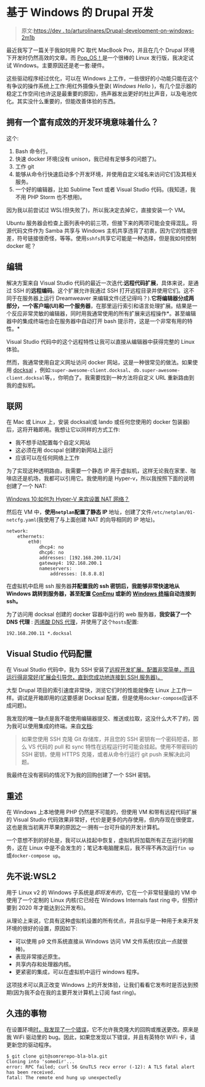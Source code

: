 # 基于 Windows 的 Drupal 开发

> 原文:[https://dev . to/arturolinares/Drupal-development-on-windows-2m1b](https://dev.to/arturolinares/drupal-development-on-windows-2m1b)

最近我写了一篇关于我如何用 PC 取代 MacBook Pro，并且在几个 Drupal 环境下开发时仍然高效的文章。而 [Pop_OS！](https://system76.com/pop)是一个很棒的 Linux 发行版，我决定试试 Windows。主要原因还是老一套:硬件。

这些驱动程序经过优化，可以在 Windows 上工作，一些很好的小功能只能在这个有争议的操作系统上工作:用红外摄像头登录( *Windows Hello* )，有几个显示器的稳定工作空间(也许这是最重要的原因)，扬声器发出更好的杜比声音，以及电池优化。其实没什么重要的，但能改善体验的东西。

## [](#what-means-to-have-a-productive-development-environment)拥有一个富有成效的开发环境意味着什么？

这个:

1.  Bash 命令行。
2.  快速 docker 环境(没有 unison，我已经有足够多的问题了)。
3.  工作 git
4.  能够从命令行快速启动多个开发环境，并使用自定义域名来访问它们及其相关服务。
5.  一个好的编辑器，比如 Sublime Text 或者 Visual Studio 代码。(我知道，我不用 PHP Storm 也不想用)。

因为我以前尝试过 WSL(但失败了)，所以我决定去掉它，直接安装一个 VM。

Ubuntu 服务器会检查上面列表中的前三项，但接下来的两项可能会变得混乱。将源代码文件作为 Samba 共享与 Windows 主机共享违背了初衷，因为它的性能很差，符号链接很奇怪，等等。使用`sshfs`共享它可能是一种选择，但是我如何控制 docker 呢？

## [](#editor)编辑

解决方案来自 Visual Studio 代码的最近一次迭代:**远程代码扩展**，具体来说，是通过 SSH 的**远程编码**。这个扩展允许我通过 SSH 打开远程目录并使用它们。这不同于在服务器上运行 Dreamweaver 来编辑文件(还记得吗？).**它将编辑器分成两部分，一个客户端(UI)和一个服务器**，在那里运行索引和语言处理扩展。结果是一个反应非常灵敏的编辑器，同时用我通常使用的所有扩展来远程操作*。甚至编辑器中的集成终端也会在服务器中自动打开 bash 提示符，这是一个非常有用的特性。*

Visual Studio 代码中的这个远程特性让我可以直接从编辑器中获得完整的 Linux 体验。

然而，我通常使用自定义网址访问 docker 网站，这是一种很常见的做法。如果使用 [docksal](http://docksal.io) ，例如:`super-awesome-client.docksal`、`db.super-awesome-client.docksal`等。，你明白了。我需要找到一种方法将自定义 URL 重新路由到我的虚拟机。

## [](#networking)联网

在 Mac 或 Linux 上，安装 docksal(或 lando 或任何您使用的 docker 包装器)后，这将开箱即用。我想让它以同样的方式工作:

*   我不想手动配置每个自定义网站
*   这必须在用 docspal 创建的新网站上运行
*   应该可以在任何网络上工作

为了实现这种透明路由，我需要一个静态 IP 用于虚拟机，这样无论我在家里、咖啡店还是机场，我都可以引用它。我使用的是 Hyper-v，所以我按照下面的说明创建了一个 NAT:

[Windows 10:如何为 Hyper-V 来宾设置 NAT 网络？](https://anandthearchitect.com/2018/01/06/windows-10-how-to-setup-nat-network-for-hyper-v-guests/)

然后在 VM 中，**使用`netplan`配置了静态 IP** 地址，创建了文件`/etc/netplan/01-netcfg.yaml`(我使用了与上面创建 NAT 的向导相同的 IP 地址)。

```
network:
    ethernets:
        eth0:
            dhcp4: no
            dhcp6: no
            addresses: [192.168.200.11/24]
            gateway4: 192.168.200.1
            nameservers:
                addresses: [8.8.8.8] 
```

在虚拟机中启用 ssh 服务器**并配置我的 ssh 密钥后，我能够非常快速地从 Windows 跳转到服务器，甚至配置 [ConEmu](https://conemu.github.io/) 或新的 [Windows 终端](https://github.com/microsoft/terminal)自动连接到 ssh。**

为了访问用 docksal 创建的 docker 容器中运行的 web 服务器，**我安装了一个 DNS 代理** : [丙烯酸 DNS 代理](http://mayakron.altervista.org/wikibase/show.php?id=AcrylicHome)，并使用了这个`hosts`配置:

```
192.168.200.11 *.docksal 
```

## [](#visual-studio-code-configuration)Visual Studio 代码配置

在 Visual Studio 代码中，我为 SSH 安装了[远程开发扩展。配置非常简单，而且运行得非常好(扩展会引导您，直到您成功地连接到 SSH 服务器)。](https://code.visualstudio.com/docs/remote/ssh)

大型 Drupal 项目的索引速度非常快，浏览它们时的性能就像在 Linux 上工作一样。调试是开箱即用的(这要感谢 Docksal 配置，但是使用`docker-compose`应该不成问题)。

我发现的唯一缺点是我不能使用编辑器提交、推送或拉取，这没什么大不了的，因为我可以使用集成的终端。来自[文档](https://code.visualstudio.com/docs/remote/ssh#_known-limitations):

> 如果您使用 SSH 克隆 Git 存储库，并且您的 SSH 密钥有一个密码短语，那么 VS 代码的 pull 和 sync 特性在远程运行时可能会挂起。使用不带密码的 SSH 密钥，使用 HTTPS 克隆，或者从命令行运行 git push 来解决此问题。

我最终在没有密码的情况下为我的回购创建了一个 SSH 密钥。

## [](#recap)重述

在 Windows 上本地使用 PHP 仍然是不可能的，但使用 VM 和带有远程代码扩展的 Visual Studio 代码效果非常好，代价是更多的内存使用，但内存现在很便宜，这也是我当初离开苹果的原因之一:拥有一台可升级的开发计算机。

一个意想不到的好处是，我可以从挂起中恢复，虚拟机将加载所有正在运行的服务，这在 Linux 中是不会发生的；笔记本电脑醒来后，我不得不再次运行`fin up`或`docker-compose up`。

## [](#aside-wsl2)先不说:WSL2

用于 Linux v2 的 Windows 子系统是*即将发布的*，它在一个非常轻量级的 VM 中使用了一个定制的 Linux 内核(它已经在 Windows Internals fast ring 中，但预计要到 2020 年才能达到公开发布)。

从理论上来说，它具有这种虚拟机设置的所有优点，并且似乎是一种用于未来开发环境的很好的设置，原因如下:

*   可以使用 p9 文件系统直接从 Windows 访问 VM 文件系统(仅此一点就很棒)。
*   表现非常接近原生。
*   共享内存和处理器内核。
*   更紧密的集成，可以在虚拟机中运行 windows 程序。

这项技术可以真正改变 Windows 上的开发体验，让我们看看它发布时是否达到预期(因为我不会在我的主要开发计算机上订阅 fast ring)。

## [](#stranger-things)久违的事物

在设置环境[时，我发现了一个错误](https://dev.to/arturolinares/git-errors-when-using-hyper-v-1ca9-temp-slug-583485)，它不允许我克隆大的回购或推送更改。原来是我 WiFi 驱动里的 bug。因此，如果您发现以下错误，并且有英特尔 WiFi 卡，请更新您的驱动程序。

```
$ git clone git@somrerepo-bla-bla.git
Cloning into 'somedir'...
error: RPC failed; curl 56 GnuTLS recv error (-12): A TLS fatal alert has been received.
fatal: The remote end hung up unexpectedly 
```